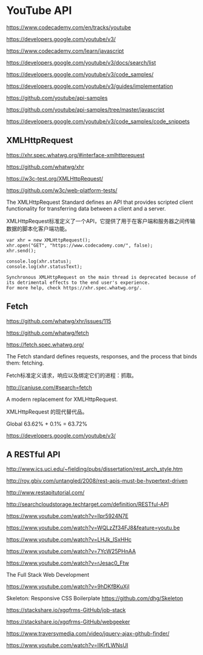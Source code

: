 # YouTube API


https://www.codecademy.com/en/tracks/youtube

https://developers.google.com/youtube/v3/

https://www.codecademy.com/learn/javascript

https://developers.google.com/youtube/v3/docs/search/list

https://developers.google.com/youtube/v3/code_samples/

https://developers.google.com/youtube/v3/guides/implementation

https://github.com/youtube/api-samples

https://github.com/youtube/api-samples/tree/master/javascript


https://developers.google.com/youtube/v3/code_samples/code_snippets







## XMLHttpRequest

https://xhr.spec.whatwg.org/#interface-xmlhttprequest

https://github.com/whatwg/xhr

https://w3c-test.org/XMLHttpRequest/

https://github.com/w3c/web-platform-tests/



The XMLHttpRequest Standard defines an API that provides scripted client functionality for transferring data between a client and a server.

XMLHttpRequest标准定义了一个API，它提供了用于在客户端和服务器之间传输数据的脚本化客户端功能。



```
var xhr = new XMLHttpRequest();
xhr.open("GET", "https://www.codecademy.com/", false);
xhr.send();

console.log(xhr.status);
console.log(xhr.statusText);

Synchronous XMLHttpRequest on the main thread is deprecated because of its detrimental effects to the end user's experience. 
For more help, check https://xhr.spec.whatwg.org/.
``` 




## Fetch

https://github.com/whatwg/xhr/issues/115

https://github.com/whatwg/fetch

https://fetch.spec.whatwg.org/

The Fetch standard defines requests, responses, and the process that binds them: fetching.

Fetch标准定义请求，响应以及绑定它们的进程：抓取。



http://caniuse.com/#search=fetch


A modern replacement for XMLHttpRequest.

XMLHttpRequest 的现代替代品。

Global 63.62% + 0.1% =  63.72%



https://developers.google.com/youtube/v3/





## A RESTful API


http://www.ics.uci.edu/~fielding/pubs/dissertation/rest_arch_style.htm


http://roy.gbiv.com/untangled/2008/rest-apis-must-be-hypertext-driven


http://www.restapitutorial.com/

http://searchcloudstorage.techtarget.com/definition/RESTful-API

https://www.youtube.com/watch?v=llpr5924N7E

https://www.youtube.com/watch?v=WQLzZf34FJ8&feature=youtu.be

https://www.youtube.com/watch?v=LHJk_ISxHHc

https://www.youtube.com/watch?v=7YcW25PHnAA

https://www.youtube.com/watch?v=rJesac0_Ftw


The Full Stack Web Development

https://www.youtube.com/watch?v=9hDKfBKuXjI


Skeleton: Responsive CSS Boilerplate
https://github.com/dhg/Skeleton  



https://stackshare.io/xgqfrms-GitHub/job-stack


https://stackshare.io/xgqfrms-GitHub/webgeeker




https://www.traversymedia.com/video/jquery-ajax-github-finder/

https://www.youtube.com/watch?v=lIKrfLWNsUI





























